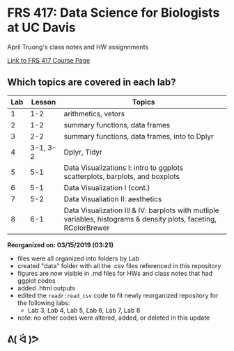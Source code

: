 # FRS 417: Data Science for Biologists at UC Davis

April Truong's class notes and HW assignnments

[Link to FRS 417 Course Page](https://jmledford3115.github.io/datascibiol/)

## Which topics are covered in each lab?

|Lab  | Lesson    | Topics                                                                                                            |   
|-----|-----------|-------------------------------------------------------------------------------------------------------------------|
|1    | 1-2       | arithmetics, vetors                                                                                               |
|2    | 1-2       | summary functions, data frames                                                                                    |
|3    | 2-2       | summary functions, data frames, into to Dplyr                                                                     |
|4    | 3-1, 3-2  | Dplyr, Tidyr                                                                                                      |
|5    | 5-1       | Data Visualizations I: intro to ggplots scatterplots, barplots, and boxplots                                      |
|6    | 5-1       | Data Visualization I (cont.)                                                                                      |
|7    | 5-2       | Data Visualiation II: aesthetics                                                                                  |
|8    | 6-1       | Data Visualization III & IV: barplots with mutliple variables, histograms & density plots, faceting, RColorBrewer |

**Reorganized on: 03/15/2019 (03:21)**
  * files were all organized into folders by Lab
  * created "data" folder with all the .csv files referenced in this repository
  * figures are now visible in .md files for HWs and class notes that had ggplot codes
  * added .html outputs
  * edited the `readr:read_csv` code to fit newly reorganized repository for the following labs: 
    + Lab 3, Lab 4, Lab 5, Lab 6, Lab 7, Lab 8
  * note: no other codes were altered, added, or deleted in this update

## ᕕ( ᐛ )ᕗ
